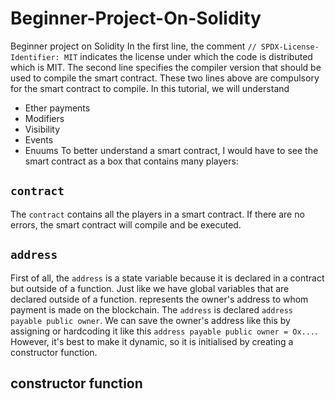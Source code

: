 # Beginner-Project-On-Solidity
Beginner project on Solidity
In the first line, the comment `// SPDX-License-Identifier: MIT` indicates the license under which the code is distributed which is MIT. 
The second line specifies the compiler version that should be used to compile the smart contract.
These two lines above are compulsory for the smart contract to compile.
In this tutorial, we will understand
- Ether payments
- Modifiers
- Visibility
- Events
- Enuums
To better understand a smart contract, I would have to see the smart contract as a box that contains many players:
## `contract`
The `contract` contains all the players in a smart contract. If there are no errors, the smart contract will compile and be executed.
## `address` 
First of all, the `address` is a state variable because it is declared in a contract but outside of a function. Just like we have global variables that are declared outside of a function.
represents the owner's address to whom payment is made on the blockchain. 
The `address` is declared `address payable public owner`. We can save the owner's address like this by assigning or hardcoding it like this `address payable public owner = Ox...`.
However, it's best to make it dynamic, so it is initialised by creating a constructor function.
## constructor function

